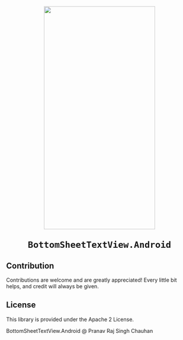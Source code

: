 
<h1 align="center">
<img src="./assets/hero.gif" width="300" height="600" />

    BottomSheetTextView.Android
</h1>

## Contribution
Contributions are welcome and are greatly appreciated! Every little bit helps, and credit will always be given.

## License
This library is provided under the Apache 2 License.

BottomSheetTextView.Android @ Pranav Raj Singh Chauhan